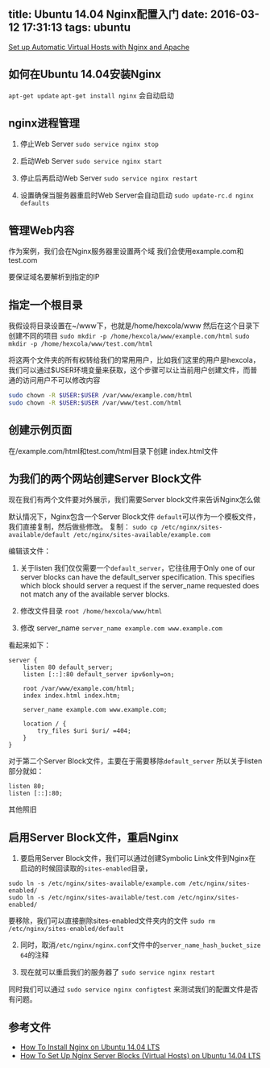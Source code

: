 title: Ubuntu 14.04 Nginx配置入门
date: 2016-03-12 17:31:13
tags: ubuntu
---

[Set up Automatic Virtual Hosts with Nginx and Apache](http://www.sitepoint.com/set-automatic-virtual-hosts-nginx-apache/)

## 如何在Ubuntu 14.04安装Nginx
`apt-get update`
`apt-get install nginx`
会自动启动

## nginx进程管理
1. 停止Web Server
`sudo service nginx stop`

2. 启动Web Server
`sudo service nginx start`

3. 停止后再启动Web Server
`sudo service nginx restart`


4. 设置确保当服务器重启时Web Server会自动启动
`sudo update-rc.d nginx defaults`


## 管理Web内容
作为案例，我们会在Nginx服务器里设置两个域
我们会使用example.com和test.com


要保证域名要解析到指定的IP


## 指定一个根目录
我假设将目录设置在~/www下，也就是/home/hexcola/www
然后在这个目录下创建不同的项目
`sudo mkdir -p /home/hexcola/www/example.com/html`
`sudo mkdir -p /home/hexcola/www/test.com/html`

将这两个文件夹的所有权转给我们的常用用户，比如我们这里的用户是hexcola，我们可以通过$USER环境变量来获取，这个步骤可以让当前用户创建文件，而普通的访问用户不可以修改内容
``` bash
sudo chown -R $USER:$USER /var/www/example.com/html
sudo chown -R $USER:$USER /var/www/test.com/html
```

## 创建示例页面
在/example.com/html和test.com/html目录下创建 index.html文件

## 为我们的两个网站创建Server Block文件
现在我们有两个文件要对外展示，我们需要Server block文件来告诉Nginx怎么做

默认情况下，Nginx包含一个Server Block文件 `default`可以作为一个模板文件，我们直接复制，然后做些修改。
复制：
`sudo cp /etc/nginx/sites-available/default /etc/nginx/sites-available/example.com`

编辑该文件：
1. 关于listen
我们仅仅需要一个`default_server`，它往往用于Only one of our server blocks can have the default_server specification. This specifies which block should server a request if the server_name requested does not match any of the available server blocks.

2. 修改文件目录
`root /home/hexcola/www/html`

3. 修改 server_name
`server_name example.com www.example.com`

看起来如下：
```
server {
    listen 80 default_server;
    listen [::]:80 default_server ipv6only=on;

    root /var/www/example.com/html;
    index index.html index.htm;

    server_name example.com www.example.com;

    location / {
        try_files $uri $uri/ =404;
    }
}
```

对于第二个Server Block文件，主要在于需要移除`default_server`
所以关于listen部分就如：
```
listen 80;
listen [::]:80;
```

其他照旧

## 启用Server Block文件，重启Nginx
1. 要启用Server Block文件，我们可以通过创建Symbolic Link文件到Nginx在启动的时候回读取的`sites-enabled`目录，
```
sudo ln -s /etc/nginx/sites-available/example.com /etc/nginx/sites-enabled/
sudo ln -s /etc/nginx/sites-available/test.com /etc/nginx/sites-enabled/
```
要移除，我们可以直接删除sites-enabled文件夹内的文件
`sudo rm /etc/nginx/sites-enabled/default`


2. 同时，取消`/etc/nginx/nginx.conf`文件中的`server_name_hash_bucket_size 64`的注释

3. 现在就可以重启我们的服务器了
`sudo service nginx restart`

同时我们可以通过
`sudo service nginx configtest` 来测试我们的配置文件是否有问题。

## 参考文件
* [How To Install Nginx on Ubuntu 14.04 LTS](https://www.digitalocean.com/community/tutorials/how-to-install-nginx-on-ubuntu-14-04-lts)
* [How To Set Up Nginx Server Blocks (Virtual Hosts) on Ubuntu 14.04 LTS](https://www.digitalocean.com/community/tutorials/how-to-set-up-nginx-server-blocks-virtual-hosts-on-ubuntu-14-04-lts)
